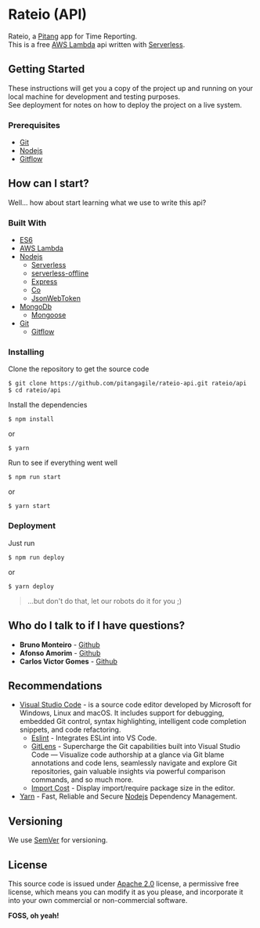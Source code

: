 # Rateio (API)
Rateio, a [Pitang] app for Time Reporting.  
This is a free [AWS Lambda] api written with [Serverless].

## Getting Started

These instructions will get you a copy of the project up and running on your local machine for development and testing purposes.  
See deployment for notes on how to deploy the project on a live system.

### Prerequisites

* [Git]
* [Nodejs]
* [Gitflow]

## How can I start?

Well... how about start learning what we use to write this api?

### Built With

* [ES6]
* [AWS Lambda]
* [Nodejs]
  * [Serverless]
  * [serverless-offline]
  * [Express]
  * [Co]
  * [JsonWebToken]
* [MongoDb]
  * [Mongoose]
* [Git]
  * [Gitflow]

### Installing

Clone the repository to get the source code

```
$ git clone https://github.com/pitangagile/rateio-api.git rateio/api
$ cd rateio/api
```

Install the dependencies

```
$ npm install
```
or

```
$ yarn
```

Run to see if everything went well

```
$ npm run start
```
or

```
$ yarn start
```

### Deployment
Just run

```
$ npm run deploy
```
or

```
$ yarn deploy
```
>...but don't do that, let our robots do it for you ;)

## Who do I talk to if I have questions?
* **Bruno Monteiro** - [Github](https://github.com/bunomonteiro)
* **Afonso Amorim** - [Github](https://github.com/afonsosa)
* **Carlos Victor Gomes** - [Github](https://github.com/carlosvictor)

## Recommendations

* [Visual Studio Code] - is a source code editor developed by Microsoft for Windows, Linux and macOS. It includes support for debugging, embedded Git control, syntax highlighting, intelligent code completion snippets, and code refactoring.
  * [Eslint] - Integrates ESLint into VS Code.
  * [GitLens] - Supercharge the Git capabilities built into Visual Studio Code — Visualize code authorship at a glance via Git blame annotations and code lens, seamlessly navigate and explore Git repositories, gain valuable insights via powerful comparison commands, and so much more.
  * [Import Cost] - Display import/require package size in the editor.
* [Yarn] - Fast, Reliable and Secure [Nodejs] Dependency Management.

## Versioning

We use [SemVer](http://semver.org/) for versioning.

## License

This source code is issued under [Apache 2.0](http://www.apache.org/licenses/LICENSE-2.0) license, a permissive free license, which means you can modify it as you please, and incorporate it into your own commercial or non-commercial software.

**FOSS, oh yeah!**

[Pitang]: <https://www.pitang.com/>
[AWS Lambda]: <https://aws.amazon.com/lambda/>
[Serverless]: <https://serverless.com/>
[ES6]: <http://es6-features.org/#Constants>
[Nodejs]: <http://nodejs.org>
[Git]: <https://git-scm.com>
[Gitflow]: <https://github.com/nvie/gitflow/wiki/Installation>
[Visual Studio Code]: <https://code.visualstudio.com/>
[GitLens]: <https://marketplace.visualstudio.com/items?itemName=eamodio.gitlens>
[Eslint]: <https://marketplace.visualstudio.com/items?itemName=dbaeumer.vscode-eslint>
[Import Cost]: <https://marketplace.visualstudio.com/items?itemName=wix.vscode-import-cost>
[yarn]: <https://yarnpkg.com/en/>
[Express]: <https://expressjs.com/>
[Co]: <https://github.com/tj/co>
[JsonWebToken]: <https://github.com/auth0/node-jsonwebtoken>
[serverless-offline]: <https://github.com/dherault/serverless-offline>
[MongoDb]: <https://www.mongodb.com/>
[Mongoose]: <http://mongoosejs.com/>
